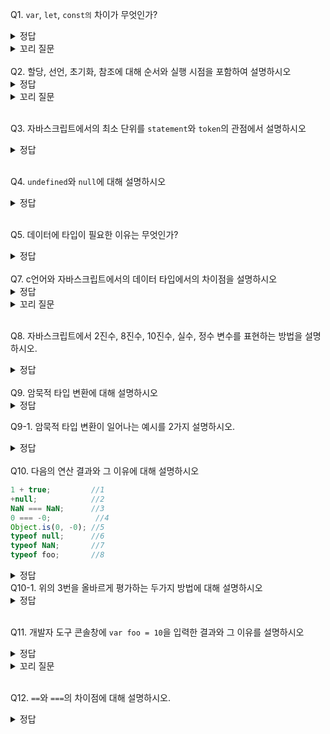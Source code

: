 Q1. `var`, `let`, `const의` 차이가 무엇인가?
<details>
<summary>정답</summary>

- `var`: 함수 스코프를 가짐, 재선언&재할당 가능, 호이스팅에 영향을 받음<br>
- `let`: 블록 스코프를 가짐, 재선언 불가, 재할당 가능<br>
- `const` 블록 스코프를 가짐, 반드시 선언과 동시에 초기화를 해야 함, 재선언&재할당 불가능<br>
</details>
<details>
<summary>꼬리 질문</summary> 
&nbsp;&nbsp;Q1-1. 호이스팅에 관해 설명하시오
<details>
<summary>정답</summary>

> "인터프리터가 변수와 함수의 메모리 공간을 선언 전에 미리 할당하는 것" —— by [mdn](https://developer.mozilla.org/ko/docs/Glossary/Hoisting).

- JavaScript가 컴파일 과정에서 모든 스코프를 탐색하며 변수에 대한 선언과 초기화를 분리하여 선언에 대한 메모리부터 할당하는 것 (선언만 코드의 최상단으로 옮기는 것과 비슷한 효과)<br>
- 호이스팅의 대상은 선언만, 초기화는 호이스팅되지 않음. 
- 호이스팅 시 `var`는 `undefined`로 초기화, `let`/`const`는 초기화하지 않음
  - 따라서 var과 함수는 선언 전 사용 가능, `let`/`const`/`class`는 불가능<br>
  -  `let`/`const`에서 호이스팅된 부분과 실제 선언부 사이에서, 변수가 존재는 하지만 초기화되지 않은 부분을 TDZ(Temporal Dead Zone) 라고 함(이 때 변수 사용하면 `ReferenceError` 발생)
  - `var`만 호이스팅의 대상인 것처럼 보일 수 있으나 `let`/`const`도 호이스팅 대상임
</details>
&nbsp;&nbsp;Q1-2. `var`를 사용함으로써 일어날 수 있는 문제에 대해 설명하시오
  <details>
  <summary>정답</summary>

  - 함수 스코프를 가지고 있기 때문에 의도치 않은 전역적 동작이 발생할 수 있다(스코프 관리가 어렵다)
  - 호이스팅으로 인해 변수 선언이 스코프 상단으로 옮겨지기 때문에 의도치 않은 동작이 발생할 수 있다
  - 재선언과 재할당이 가능하기 때문에 개발자가 의도하지 않은 변수의 재할당이 발생할 수 있다
  </details>
</details>
<br>
Q2. 할당, 선언, 초기화, 참조에 대해 순서와 실행 시점을 포함하여 설명하시오
<details>
<summary>정답</summary> 

- 선언: 메모리 공간을 할당받고 변수 이름과 메모리 주소를 연결하는 것, 자바스크립트 엔진이 런타임 이전에 소스코드를 평가할 때 실행됨(=호이스팅)
- 초기화(정의): 값을 저장할 메모리 공간을 할당받고 암묵적으로 `undefined`를 할당하는 것, 자바스크립트에서는 변수를 선언할 때 선언 단계화 초기화 단계가 같이 일어남
  -  정확히는 자바스크립트에서 변수의 선언 = 선언 단계(변수 이름을 등록해 자바스크립트 엔진에 변수의 존재를 알리는 것) + 초기화 단계, 자바스크립트에서는 변수를 선언하면 암묵적으로 정의가 이루어지기 때문에 구분이 모호함
- 할당: 만들어진 변수에 값을 대입하는 것, 런타임에 실행됨
- 참조: 런타임에 코드가 한 줄씩 실행되면서 변수나 함수에 접근하는 것, 런타임 시점
</details>
<details>
<summary>꼬리 질문</summary> 
&nbsp;&nbsp;Q2-1. 변수에 값을 재할당할 때 일어나는 일을 설명하시오
<details>
<summary>정답</summary>
  
&nbsp;&nbsp;&nbsp;&nbsp;새로운 메모리 공간을 할당받고 변수가 참조하던 메모리 주소값을 업데이트한다. 이전 메모리 주소에 있던 값은 참조하는 변수가 없으면 가비지콜렉터에 의해 메모리에서 해제된다.<br>
&nbsp;&nbsp;&nbsp;&nbsp;※`var`로 선언한 변수는 선언과 동시에 초기화되기 때문에 처음 할당하는 것도 사실 재할당이다
</details>
</details>
<br>

Q3. 자바스크립트에서의 최소 단위를 `statement`와 `token`의 관점에서 설명하시오
<details>
<summary>정답</summary> 

- `statement`: 자바스크립트에서 실행 가능한 최소 코드 단위. 보통 세미콜론(;)으로 끝나고 실행될 때 어떤 작업을 수행함
  ex. 변수 선언, 할당, 조건문, 반복문
- `token`: 소스 코드에서 의미를 가지는 최소 단위. 자바스크립트 엔진은 코드를 분석할 때 토큰 단위로 분리하고, 이를 기반으로 파싱하여 문법적인 구조를 이해함
  ex. 키워드, 식별자, 연산자
</details>
<br>

Q4. `undefined`와 `null`에 대해 설명하시오

<details>
<summary>정답</summary> 

- `undefined`: 타입이자 값. 자바스크립트 엔진이 변수를 초기화할 때 사용하는 값으로, 개발자가 할당하는 것은 지양
- `null`: 타입이자 값. 변수에 값이 없다는 것을 의도적으로 명시할 때(이전에 참조하던 값을 더 이상 참조하지 않겠다는 뜻 -> 가비지콜렉션에 영향)나 함수가 유효한 값을 반환할 수 없는 경우 반환됨
</details>
<br>

Q5. 데이터에 타입이 필요한 이유는 무엇인가?

<details>
<summary>정답</summary> 

- 값을 저장할 때 할당받을 메모리 공간의 크기 결정
- 값을 참조할 때 한 번에 읽어들여야 할 메모리 공간의 크기 판단
- 메모리에서 읽은 2진수를 어떻게 해석할지 결정
</details>

<br>
Q7. c언어와 자바스크립트에서의 데이터 타입에서의 차이점을 설명하시오

<details>
<summary>정답</summary> 
  
- C언어: 정적 타입 언어로, 명시적 타입 선언(변수 선언할 때 타입 함께 선언) 필요. 변수의 타입은 컴파일 시간에 타입 체크가 발생하면서 결정되고 실행 시간에는 변경되지 않음
- 자바스크립트: 동적 타입 언어. 값을 할당하는 시점에 타입이 동적으로 결정되고 실행 중에 변수의 타입을 동적으로 변경할 수 있음. 선언이 아닌 할당에 의해 타입이 결정되는 타입 추론이 발생.
</details>
<details>
<summary>꼬리 질문</summary> 
  Q7-1. 자바스크립트의 동적 타입 언어로서의 단점을 이야기하시오.

<details>
<summary>정답</summary> 
  
  - 값을 확인하기 전에는 타입을 확신할 수 없음
  - 개발자의 의도랑 상관없이 암묵적으로 타입이 변환될 수 있어 코드가 잘못 동작할 수 있음 -> 신뢰성이 설어짐
  - 실행 시간에 타입이 결정되기 때문에 코드의 복잡성이 증가할 수 있음
</details>
</details>
<br>

Q8. 자바스크립트에서 2진수, 8진수, 10진수, 실수, 정수 변수를 표현하는 방법을 설명하시오.

<details>
<summary>정답</summary> 

자바스크립트에서 모든 숫자는 64비트 부동소수점 형식으로 표현됨
- 2진수:  `0b1010`
- 8진수: `0o10`
- 10진수(정수): `42`
- 실수: `3.14`
</details>
<br>
Q9. 암묵적 타입 변환에 대해 설명하시오

<details>
<summary>정답</summary> 
타입 강제 변환이라고도 함. 개발자의 의도와 관계없이 표현식을 평가하는 도중 자바스크립트 엔진에 의해 암묵적으로 타입이 변환되는 것. 
</details>

Q9-1. 암묵적 타입 변환이 일어나는 예시를 2가지 설명하시오.
<details>
<summary>정답</summary> 

1. `!`이나 삼항 연산자 조건식은 불리언으로 변환해서 연산
2. 숫자 타입이 아닌 값에 `+` 연산하면 숫자로 변환해서 연산 수행
3. 문자열과 숫자에 대해 `+` 연산하면 문자열로 변환해서 연산 
4. 비교연산자는 비교할 때 피연산자의 타입을 일치시키기 위해 암묵적 타입 변환
</details>
<br>
Q10. 다음의 연산 결과와 그 이유에 대해 설명하시오

```javascript
1 + true;         //1
+null;            //2
NaN === NaN;      //3
0 === -0;          //4
Object.is(0, -0); //5
typeof null;      //6
typeof NaN;       //7
typeof foo;       //8
```

<details>
<summary>정답</summary> 

```javascript
1 + true;          // 2 (+ 연산자의 암묵적 타입 변환)
+null;             // 0 (위와 동일, null은 숫자 0으로 변환됨)
NaN === NaN;       // false (NaN은 자신과 일치하지 않는 유일한 값)
0 === -0;          // true
Object.is(0, -0);  // false (Object.is 메서드는 0과 -0을 구별함)
typeof null;       // "object" (자바스크립트의 첫번째 버그)
typeof NaN;        // "number" (NaN은 숫자 데이터 타입!)
typeof foo;        // "undefined" (foo라는 변수가 선언되지 않았으므로 "undefined"를 반환합니다.)

```
</details>
Q10-1. 위의 3번을 올바르게 평가하는 두가지 방법에 대해 설명하시오
<details>
<summary>정답</summary> 

- `Number.isNan(NaN)`, `isNan(NaN)`
- `Object.is(NaN, NaN)`
</details>
<br>

Q11. 개발자 도구 콘솔창에 `var foo = 10`을 입력한 결과와 그 이유를 설명하시오
<details>
<summary>정답</summary> 

<img width="142" alt="image" src="https://github.com/Jungle-JavaScript-Study/JavaScript/assets/70076564/f394faa1-edca-42a1-a489-ff38d6b54e97">

- `var foo = 10`은 선언문이자 할당문
- 선언문 = 표현식이 아닌 문<br>
    할당문 = 표현식인 문<br>
    선언문+할당문 = 표현식이 아닌 문<br>
    위 문은 변수에 값을 할당하는 사이드이펙트가 있을 뿐, 어떠한 값이 평가되지는 않는다. 따라서 완료값이 돼서 `undefined`가 찍힘<br>
    +) return 뒤에 넣을 수 있으면 표현식인 문, 없으면 표현식이 아닌 문<br>
    참고자료) [Why does console.log say undefined, and then the correct value?](https://stackoverflow.com/questions/24342748/why-does-console-log-say-undefined-and-then-the-correct-value)
  <br>[console.log만 찍어도 undefined 나오는 이유](https://velog.io/@ingdol2/JS-console.log%EB%A7%8C-%EC%B0%8D%EC%96%B4%EB%8F%84-undefined-%EB%82%98%EC%98%A4%EB%8A%94-%EC%9D%B4%EC%9C%A0)
</details>
<details>
<summary>꼬리 질문</summary> 
&nbsp;&nbsp;Q11-1. 완료값이란 무엇인가?
<details>
<summary>정답</summary> 

  크롬 개발자 도구에서 표현식이 아닌 문을 실행하면 언제나 `undefined`를 출력하는데, 이걸 완료값이라고 함. 표현식인 문을 실행하면 언제나 평가된 값을 반환.
</details>
</details>
<br>

Q12. `==`와 `===`의 차이점에 대해 설명하시오. 
<details>
<summary>정답</summary> 

  - `==`: 피연산자들을 암묵적 타입 변환으로 타입을 일치시킨 뒤 값을 비교, 사용 지양
  - `===`: 피연산자의 타입과 값이 모두 같을 경우에만 `true`
</details>
